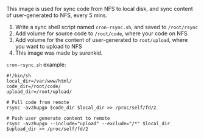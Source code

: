This image is used for sync code from NFS to local disk, and sync content of user-generated to NFS, every 5 mins.

1. Write a sync shell script named `cron-rsync.sh`, and saved to `/root/rsync`
2. Add volume for source code to `/root/code`, where your code on NFS
3. Add volume for the content of user-generated to `root/upload`, where you want to upload to NFS
4. This image was made by surenkid.

`cron-rsync.sh` example:
```
#!/bin/sh
local_dir=/var/www/html/
code_dir=/root/code/
upload_dir=/root/upload/

# Pull code from remote
rsync -avzhupgo $code_dir $local_dir >> /proc/self/fd/2

# Push user generate content to remote
rsync -avzhupgo --include="upload" --exclude="/*" $local_dir $upload_dir >> /proc/self/fd/2
```